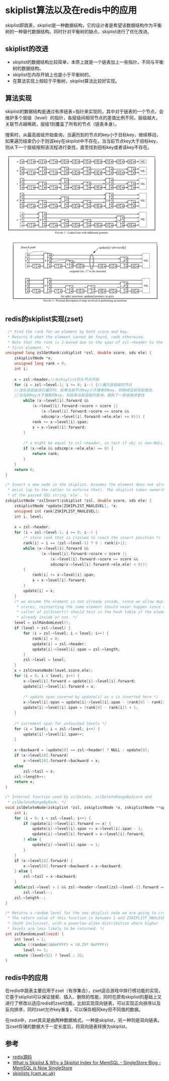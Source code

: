 # skiplist算法以及在redis中的应用
skiplist即跳表，skiplist是一种数据结构，它的设计者是希望该数据结构作为平衡树的一种替代数据结构。同时针对平衡树的缺点，skiplist进行了优化改进。

## skiplist的改进
- skiplist的数据结构比较简单，本质上就是一个链表加上一些指针，不同与平衡树的数据结构。
- skiplist在内存开销上也是小于平衡树的。
- 在算法实现上相较于平衡树，skiplist算法比较好实现。

## 算法实现
skiplist的数据结构是通过有序链表+指针来实现的，其中对于链表的一个节点，会维护多个层级（level）的指针，各层级间相邻节点的差值比例不同，层级越大，关联节点越稀疏，层级1则覆盖了所有的节点（链表本身）。

搜索时，从最高层级开始查询，当遍历到的节点的key小于目标key，继续移动，如果遍历结束仍小于则该key在skiplist中不存在。当当前节点key大于目标key，则从下一个层级按照该流程进行查找，直至找到目标key或者该key不存在。

![image](./asset/skiplist_1.png)
![image](./asset/skiplist_2.png)

## redis的skiplist实现(zset)
```c
 /* Find the rank for an element by both score and key.
 * Returns 0 when the element cannot be found, rank otherwise.
 * Note that the rank is 1-based due to the span of zsl->header to the
 * first element. */
unsigned long zslGetRank(zskiplist *zsl, double score, sds ele) {
    zskiplistNode *x;
    unsigned long rank = 0;
    int i;

    x = zsl->header;//从skiplist的头节点开始
    for (i = zsl->level-1; i >= 0; i--) {//遍历各层级的节点
    //当在该层级进行遍历时，如果当前节点key小于搜索的key，则继续往前往前查找，
    //当当前key大于搜索的key，则结束当前层级的查询，跳到下一层级继续查找
        while (x->level[i].forward &&
            (x->level[i].forward->score < score ||
                (x->level[i].forward->score == score &&
                sdscmp(x->level[i].forward->ele,ele) <= 0))) {
            rank += x->level[i].span;
            x = x->level[i].forward;
        }

        /* x might be equal to zsl->header, so test if obj is non-NULL */
        if (x->ele && sdscmp(x->ele,ele) == 0) {
            return rank;
        }
    }
    return 0;
}
```

```c
/* Insert a new node in the skiplist. Assumes the element does not already
 * exist (up to the caller to enforce that). The skiplist takes ownership
 * of the passed SDS string 'ele'. */
zskiplistNode *zslInsert(zskiplist *zsl, double score, sds ele) {
    zskiplistNode *update[ZSKIPLIST_MAXLEVEL], *x;
    unsigned int rank[ZSKIPLIST_MAXLEVEL];
    int i, level;
    
    x = zsl->header;
    for (i = zsl->level-1; i >= 0; i--) {
        /* store rank that is crossed to reach the insert position */
        rank[i] = i == (zsl->level-1) ? 0 : rank[i+1];
        while (x->level[i].forward &&
                (x->level[i].forward->score < score ||
                    (x->level[i].forward->score == score &&
                    sdscmp(x->level[i].forward->ele,ele) < 0)))
        {
            rank[i] += x->level[i].span;
            x = x->level[i].forward;
        }
        update[i] = x;
    }
    /* we assume the element is not already inside, since we allow duplicated
     * scores, reinserting the same element should never happen since the
     * caller of zslInsert() should test in the hash table if the element is
     * already inside or not. */
    level = zslRandomLevel();
    if (level > zsl->level) {
        for (i = zsl->level; i < level; i++) {
            rank[i] = 0;
            update[i] = zsl->header;
            update[i]->level[i].span = zsl->length;
        }
        zsl->level = level;
    }
    x = zslCreateNode(level,score,ele);
    for (i = 0; i < level; i++) {
        x->level[i].forward = update[i]->level[i].forward;
        update[i]->level[i].forward = x;

        /* update span covered by update[i] as x is inserted here */
        x->level[i].span = update[i]->level[i].span - (rank[0] - rank[i]);
        update[i]->level[i].span = (rank[0] - rank[i]) + 1;
    }

    /* increment span for untouched levels */
    for (i = level; i < zsl->level; i++) {
        update[i]->level[i].span++;
    }

    x->backward = (update[0] == zsl->header) ? NULL : update[0];
    if (x->level[0].forward)
        x->level[0].forward->backward = x;
    else
        zsl->tail = x;
    zsl->length++;
    return x;
}
```

```c
/* Internal function used by zslDelete, zslDeleteRangeByScore and
 * zslDeleteRangeByRank. */
void zslDeleteNode(zskiplist *zsl, zskiplistNode *x, zskiplistNode **update) {
    int i;
    for (i = 0; i < zsl->level; i++) {
        if (update[i]->level[i].forward == x) {
            update[i]->level[i].span += x->level[i].span - 1;
            update[i]->level[i].forward = x->level[i].forward;
        } else {
            update[i]->level[i].span -= 1;
        }
    }
    if (x->level[0].forward) {
        x->level[0].forward->backward = x->backward;
    } else {
        zsl->tail = x->backward;
    }
    while(zsl->level > 1 && zsl->header->level[zsl->level-1].forward == NULL)
        zsl->level--;
    zsl->length--;
}
```
```c
/* Returns a random level for the new skiplist node we are going to create.
 * The return value of this function is between 1 and ZSKIPLIST_MAXLEVEL
 * (both inclusive), with a powerlaw-alike distribution where higher
 * levels are less likely to be returned. */
int zslRandomLevel(void) {
    int level = 1;
    while ((random()&0xFFFF) < (0.25* 0xFFFF))
        level += 1;
    return (level<32) ? level : 32;
}
```

## redis中的应用
在redis中跳表主要应用于zset（有序集合），zset适合游戏中排行榜功能的实现，它基于skiplist可以保证搜索、插入、删除的性能，同时在原有skiplist的基础上又进行了修改以适应redis的zset功能，比如实现双向链表，可以实现正向排序以及反向排序，同时zset允许key重复，可以保存相同key但不同值的数据。

在redis中，zset其实是由两种数据格式，一种是skiplist，另一种则是双向链表。当zset存储的数据大于一定长度后，将双向链表转换为skiplist。

## 参考
- [redis源码](https://github.com/redis/redis)
- [What is Skiplist & Why a Skiplist Index for MemSQL - SingleStore Blog - MemSQL is Now SingleStore](https://www.singlestore.com/blog/what-is-skiplist-why-skiplist-index-for-memsql/#:~:text=A%20skiplist%20is%20an%20ordered,redblack%20trees,%20or%20AVL%20trees.)
- [skiplists (cam.ac.uk)](https://www.cl.cam.ac.uk/teaching/2005/Algorithms/skiplists.pdf)
